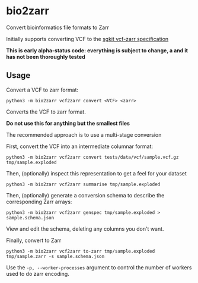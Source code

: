 # bio2zarr
Convert bioinformatics file formats to Zarr

Initially supports converting VCF to the
[sgkit vcf-zarr specification](https://github.com/pystatgen/vcf-zarr-spec/)

**This is early alpha-status code: everything is subject to change, a
and it has not been thoroughly tested**

## Usage

Convert a VCF to zarr format:

```
python3 -m bio2zarr vcf2zarr convert <VCF> <zarr>
```

Converts the VCF to zarr format.

**Do not use this for anything but the smallest files**

The recommended approach is to use a multi-stage conversion

First, convert the VCF into an intermediate columnar format:

```
python3 -m bio2zarr vcf2zarr convert tests/data/vcf/sample.vcf.gz tmp/sample.exploded
```

Then, (optionally) inspect this representation to get a feel for your dataset
```
python3 -m bio2zarr vcf2zarr summarise tmp/sample.exploded
```

Then, (optionally) generate a conversion schema to describe the corresponding
Zarr arrays:

```
python3 -m bio2zarr vcf2zarr genspec tmp/sample.exploded > sample.schema.json
```

View and edit the schema, deleting any columns you don't want.

Finally, convert to Zarr

```
python3 -m bio2zarr vcf2zarr to-zarr tmp/sample.exploded tmp/sample.zarr -s sample.schema.json
```

Use the ``-p, --worker-processes`` argument to control the number of workers used
to do zarr encoding.


